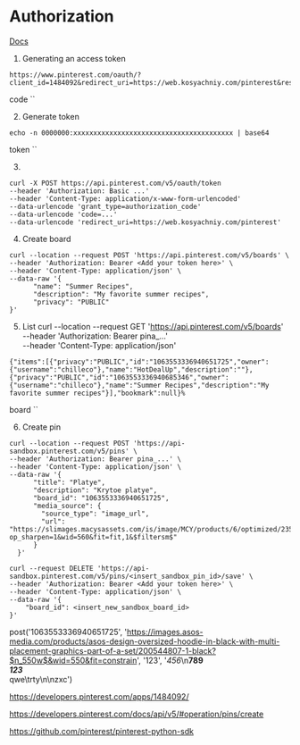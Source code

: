 # Authorization
[Docs](https://developers.pinterest.com/docs/getting-started/authentication/)

1. Generating an access token
```
https://www.pinterest.com/oauth/?client_id=1484092&redirect_uri=https://web.kosyachniy.com/pinterest&response_type=code&scope=boards:read,boards:write,pins:read,pins:write,user_accounts:read,catalogs:read,catalogs:write&state=123
```

code ``


2. Generate token
```
echo -n 0000000:xxxxxxxxxxxxxxxxxxxxxxxxxxxxxxxxxxxxxxxx | base64
```

token ``


3.
```
curl -X POST https://api.pinterest.com/v5/oauth/token
--header 'Authorization: Basic ...'
--header 'Content-Type: application/x-www-form-urlencoded'
--data-urlencode 'grant_type=authorization_code'
--data-urlencode 'code=...'
--data-urlencode 'redirect_uri=https://web.kosyachniy.com/pinterest'
```


4. Create board
```
curl --location --request POST 'https://api.pinterest.com/v5/boards' \
--header 'Authorization: Bearer <Add your token here>' \
--header 'Content-Type: application/json' \
--data-raw '{
      "name": "Summer Recipes",
      "description": "My favorite summer recipes",
      "privacy": "PUBLIC"
}'
```


5. List
curl --location --request GET 'https://api.pinterest.com/v5/boards' \
--header 'Authorization: Bearer pina_...' \
--header 'Content-Type: application/json'

```
{"items":[{"privacy":"PUBLIC","id":"1063553336940651725","owner":{"username":"chilleco"},"name":"HotDealUp","description":""},{"privacy":"PUBLIC","id":"1063553336940685346","owner":{"username":"chilleco"},"name":"Summer Recipes","description":"My favorite summer recipes"}],"bookmark":null}%
```

board ``




6. Create pin
```
curl --location --request POST 'https://api-sandbox.pinterest.com/v5/pins' \
--header 'Authorization: Bearer pina_...' \
--header 'Content-Type: application/json' \
--data-raw '{
      "title": "Platye",
      "description": "Krytoe platye",
      "board_id": "1063553336940651725",
      "media_source": {
        "source_type": "image_url",
        "url": "https://slimages.macysassets.com/is/image/MCY/products/6/optimized/23504216_fpx.tif?op_sharpen=1&wid=560&fit=fit,1&$filtersm$"
      }
  }'
```


```
curl --request DELETE 'https://api-sandbox.pinterest.com/v5/pins/<insert_sandbox_pin_id>/save' \
--header 'Authorization: Bearer <Add your token here>' \
--header 'Content-Type: application/json' \
--data-raw '{
    "board_id": <insert_new_sandbox_board_id>
}'
```




post('1063553336940651725', 'https://images.asos-media.com/products/asos-design-oversized-hoodie-in-black-with-multi-placement-graphics-part-of-a-set/200544807-1-black?$n_550w$&wid=550&fit=constrain', '123', '*456*\n**789**<br>***123***<br />qwe\trty\n\nzxc')





https://developers.pinterest.com/apps/1484092/



https://developers.pinterest.com/docs/api/v5/#operation/pins/create


https://github.com/pinterest/pinterest-python-sdk


